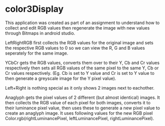 # color3Display

This application was created as part of an assignment to understand how to collect and edit RGB values then regenerate the image with new values through Bitmaps in
android studio.

LeftRightRGB first collects the RGB values for the original image and sets the respective RGB values to 0 so we can view the R, G and B values seperately for the same
image.

YCbCr gets the RGB values, converts them over to their Y, Cb and Cr values respectively then sets all RGB values of the same pixel to the same Y, Cb or Cr values 
respectively. (Eg. Cb is set to Y value and Cr is set to Y value to then generate a greyscale image for the Y pixel value).

Left+Right is nothing special as it only shows 2 images next to eachother.

Anaglyph gets the pixel values of 2 different (but almost identical) images. It then collects the RGB value of each pixel for both images, converts it to their luminance
pixel value, then uses these to generate a new pixel value to create an anaglyph image.
It uses following values for the new RGB pixel Color.rgb(rightLuminancePixel, leftLuminancePixel, rightLuminancePixel).
